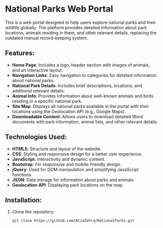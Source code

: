 # National Parks Web Portal

This is a web portal designed to help users explore national parks and their wildlife globally. The platform provides detailed information about park locations, animals residing in them, and other relevant details, replacing the outdated manual record-keeping system.

## Features:
- **Home Page**: Includes a logo, header section with images of animals, and an interactive layout.
- **Navigation Links**: Easy navigation to categories for detailed information about national parks.
- **National Park Details**: Includes brief descriptions, locations, and additional relevant details.
- **Animal Info**: Provides information about well-known animals and birds residing in a specific national park.
- **Site Map**: Displays all national parks available in the portal with their locations using the Geolocation API (e.g., Google Maps).
- **Downloadable Content**: Allows users to download detailed Word documents with park information, animal lists, and other relevant details.
  
## Technologies Used:
- **HTML5**: Structure and layout of the website.
- **CSS**: Styling and responsive design for a better user experience.
- **JavaScript**: Interactivity and dynamic content.
- **Bootstrap**: For responsive and mobile-friendly design.
- **jQuery**: Used for DOM manipulation and simplifying JavaScript functions.
- **JSON**: Data storage for information about parks and animals.
- **Geolocation API**: Displaying park locations on the map.

## Installation:
1. Clone the repository:
   ```bash
   git clone https://github.com/AtiaZehra/NationalParks.git
